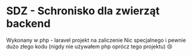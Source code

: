 # SDZ - Schronisko dla zwierząt backend

Wykonany w php - laravel projekt na zaliczenie
Nic specjalnego i pewnie dużo złego kodu (nigdy nie używałem php oprócz tego projektu) 😢

